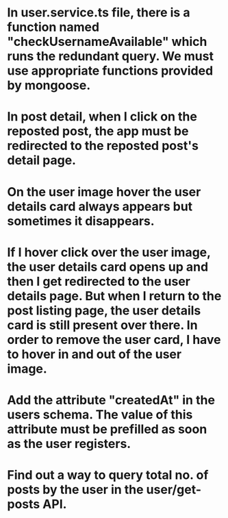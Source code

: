 # In user.service.ts file, there is a function named "checkUsernameAvailable" which runs the redundant query. We must use appropriate functions provided by mongoose.
# In post detail, when I click on the reposted post, the app must be redirected to the reposted post's detail page.
# On the user image hover the user details card always appears but sometimes it disappears.
# If I hover click over the user image, the user details card opens up and then I get redirected to the user details page. But when I return to the post listing page, the user details card is still present over there. In order to remove the user card, I have to hover in and out of the user image.
# Add the attribute "createdAt" in the users schema. The value of this attribute must be prefilled as soon as the user registers.
# Find out a way to query total no. of posts by the user in the user/get-posts API.